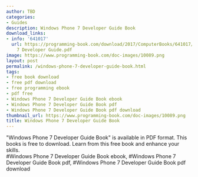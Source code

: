 ```yaml
---
author: TBD
categories:
- Guides
description: Windows Phone 7 Developer Guide Book
download_links:
- info: '641017'
  url: https://programming-book.com/download/2017/ComputerBooks/641017/Windows Phone
    7 Developer Guide.pdf
image: https://www.programming-book.com/doc-images/10089.png
layout: post
permalink: /windows-phone-7-developer-guide-book.html
tags:
- free book download
- free pdf download
- free programming ebook
- pdf free
- Windows Phone 7 Developer Guide Book ebook
- Windows Phone 7 Developer Guide Book pdf
- Windows Phone 7 Developer Guide Book pdf download
thumbnail_url: https://www.programming-book.com/doc-images/10089.png
title: Windows Phone 7 Developer Guide Book
---
```


 
<div class="item-desc text-justify">
  "Windows Phone 7 Developer Guide Book" is available in PDF format. This books is free to download. Learn from this free book and enhance your skills.
  <br>
  #Windows Phone 7 Developer Guide Book ebook, #Windows Phone 7 Developer Guide Book pdf, #Windows Phone 7 Developer Guide Book pdf download
</div>